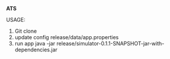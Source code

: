 **ATS**

USAGE:

 1. Git clone
 2. update config release/data/app.properties
 3. run app java -jar release/simulator-0.1.1-SNAPSHOT-jar-with-dependencies.jar
